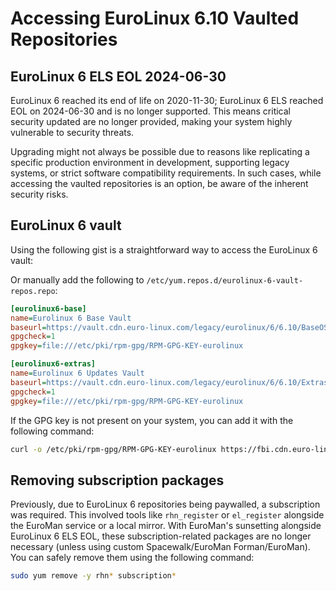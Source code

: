 # Accessing EuroLinux 6.10 Vaulted Repositories

## EuroLinux 6 ELS EOL 2024-06-30

EuroLinux 6 reached its end of life on 2020-11-30; EuroLinux 6 ELS
reached EOL on 2024-06-30 and is no longer supported. This means critical
security updated are no longer provided, making your system highly vulnerable
to security threats.


Upgrading might not always be possible due to reasons like replicating a
specific production environment in development, supporting legacy systems, or
strict software compatibility requirements. In such cases, while accessing the
vaulted repositories is an option, be aware of the inherent security risks.


## EuroLinux 6 vault

Using the following gist is a straightforward way to access the EuroLinux 6
vault:

<script src="https://gist.github.com/AlexBaranowski/cdff6f0c45a50f16ff485813518e44b6.js"></script>

Or manually add the following to `/etc/yum.repos.d/eurolinux-6-vault-repos.repo`:

```ini
[eurolinux6-base]
name=Eurolinux 6 Base Vault
baseurl=https://vault.cdn.euro-linux.com/legacy/eurolinux/6/6.10/BaseOS/x86_64/os/
gpgcheck=1
gpgkey=file:///etc/pki/rpm-gpg/RPM-GPG-KEY-eurolinux

[eurolinux6-extras]
name=Eurolinux 6 Updates Vault
baseurl=https://vault.cdn.euro-linux.com/legacy/eurolinux/6/6.10/Extras/x86_64/os/
gpgcheck=1
gpgkey=file:///etc/pki/rpm-gpg/RPM-GPG-KEY-eurolinux
```

If the GPG key is not present on your system, you can add it with the following
command:

```bash
curl -o /etc/pki/rpm-gpg/RPM-GPG-KEY-eurolinux https://fbi.cdn.euro-linux.com/security/RPM-GPG-KEY-eurolinux
```

## Removing subscription packages

Previously, due to EuroLinux 6 repositories being paywalled, a subscription was
required. This involved tools like `rhn_register` or `el_register` alongside
the EuroMan service or a local mirror. With EuroMan's sunsetting alongside
EuroLinux 6 ELS EOL, these subscription-related packages are no longer
necessary (unless using custom Spacewalk/EuroMan Forman/EuroMan). You can
safely remove them using the following command:

```bash
sudo yum remove -y rhn* subscription*
```
